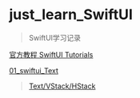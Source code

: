 # just_learn_SwiftUI

>SwiftUI学习记录

[官方教程 SwiftUI Tutorials](https://developer.apple.com/tutorials/swiftui/creating-and-combining-views)

[01_swiftui_Text](./01_first_demo_swiftui.jpg)

>[Text/VStack/HStack](./01_first_demo_swiftui/01_first_demo_swiftui/ContentView.swift)
